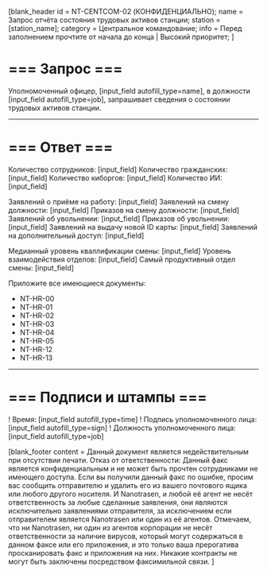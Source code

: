 [blank_header
id = NT-CENTCOM-02 (КОНФИДЕНЦИАЛЬНО);
name = Запрос отчёта состояния трудовых активов станции;
station = [station_name];
category = Центральное командование;
info = Перед заполнением прочтите от начала до конца | Высокий приоритет;
]

# === Запрос ===

Уполномоченный офицер, [input_field autofill_type=name], в должности [input_field autofill_type=job], запрашивает сведения о состоянии трудовых активов станции.

---

# === Ответ ===

Количество сотрудников: [input_field]
Количество гражданских: [input_field]
Количество киборгов: [input_field]
Количество ИИ: [input_field]
<br>

Заявлений о приёме на работу: [input_field]
Заявлений на смену должности: [input_field]
Приказов на смену должности: [input_field]
Заявлений об увольнении: [input_field]
Приказов об увольнении: [input_field]
Заявлений на выдачу новой ID карты: [input_field]
Заявлений на дополнительный доступ: [input_field]
<br>

Медианный уровень кваллификации смены: [input_field]
Уровень взаимодействия отделов: [input_field]
Самый продуктивный отдел смены: [input_field]
<br>

Приложите все имеющиеся документы:
- NT-HR-00
- NT-HR-01
- NT-HR-02
- NT-HR-03
- NT-HR-04
- NT-HR-05
- NT-HR-12
- NT-HR-13

---

# === Подписи и штампы ===

! Время: [input_field autofill_type=time]
! Подпись уполномоченного лица: [input_field autofill_type=sign]
! Должность уполномоченного лица: [input_field autofill_type=job]

[blank_footer
content = Данный документ является недействительным при отсутствии печати.
Отказ от ответственности: Данный факс является конфиденциальным и не может быть прочтен сотрудниками не имеющего доступа. Если вы получили данный факс по ошибке, просим вас сообщить отправителю и удалить его из вашего почтового ящика или любого другого носителя. И Nanotrasen, и любой её агент не несёт ответственность за любые сделанные заявления, они являются исключительно заявлениями отправителя, за исключением если отправителем является Nanotrasen или один из её агентов. Отмечаем, что ни Nanotrasen, ни один из агентов корпорации не несёт ответственности за наличие вирусов, который могут содержаться в данном факсе или его приложения, и это только ваша прерогатива просканировать факс и приложения на них. Никакие контракты не могут быть заключены посредством факсимильной связи.
]
